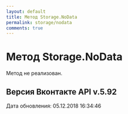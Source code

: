 ```yaml
---
layout: default
title: Метод Storage.NoData
permalink: storage/nodata
comments: true
---
```

# Метод Storage.NoData
Метод не реализован.

## Версия Вконтакте API v.5.92
Дата обновления: 05.12.2018 16:34:46

